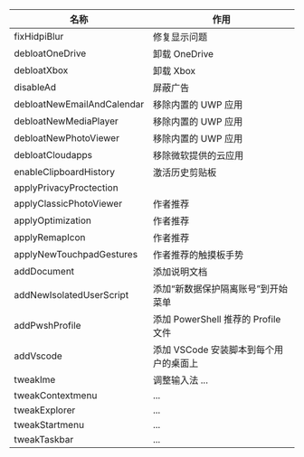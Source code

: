 | 名称                       | 作用                                   |
| -------------------------- | -------------------------------------- |
| fixHidpiBlur               | 修复显示问题                           |
| debloatOneDrive            | 卸载 OneDrive                          |
| debloatXbox                | 卸载 Xbox                              |
| disableAd                  | 屏蔽广告                               |
| debloatNewEmailAndCalendar | 移除内置的 UWP 应用                    |
| debloatNewMediaPlayer      | 移除内置的 UWP 应用                    |
| debloatNewPhotoViewer      | 移除内置的 UWP 应用                    |
| debloatCloudapps           | 移除微软提供的云应用                   |
| enableClipboardHistory     | 激活历史剪贴板                         |
| applyPrivacyProctection    |                                        |
| applyClassicPhotoViewer    | 作者推荐                               |
| applyOptimization          | 作者推荐                               |
| applyRemapIcon             | 作者推荐                               |
| applyNewTouchpadGestures   | 作者推荐的触摸板手势                   |
| addDocument                | 添加说明文档                           |
| addNewIsolatedUserScript   | 添加“新数据保护隔离账号”到开始菜单     |
| addPwshProfile             | 添加 PowerShell 推荐的 Profile 文件    |
| addVscode                  | 添加 VSCode 安装脚本到每个用户的桌面上 |
| tweakIme                   | 调整输入法 ...                         |
| tweakContextmenu           | ...                                    |
| tweakExplorer              | ...                                    |
| tweakStartmenu             | ...                                    |
| tweakTaskbar               | ...                                    |
